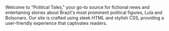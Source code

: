 Welcome to "Political Tales," your go-to source for fictional news and entertaining stories about Brazil's most prominent political figures, Lula and Bolsonaro. Our site is crafted using sleek HTML and stylish CSS, providing a user-friendly experience that captivates readers.

